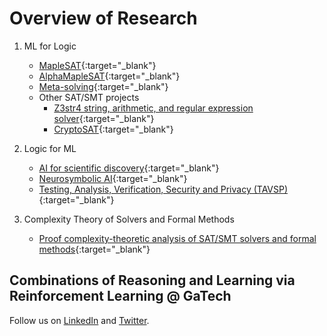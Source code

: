 # Overview of Research

1. ML for Logic
    - [MapleSAT](https://maplesat.github.io/){:target="_blank"}
    - [AlphaMapleSAT](https://arxiv.org/pdf/2401.13770.pdf){:target="_blank"}
    - [Meta-solving](https://ml-logic-seminar.github.io/ml_logic_website/meta.html){:target="_blank"}
    - Other SAT/SMT projects
        - [Z3str4 string, arithmetic, and regular expression solver](https://z3string.github.io/){:target="_blank"}
        - [CryptoSAT](https://sites.google.com/view/crypto-sat/home?authuser=0){:target="_blank"}

2. Logic for ML
    - [AI for scientific discovery](https://ml-logic-seminar.github.io/ml_logic_website/scientific_discovery.html){:target="_blank"}
    - [Neurosymbolic AI](https://ml-logic-seminar.github.io/ml_logic_website/neurosymbolic.html){:target="_blank"}
    - [Testing, Analysis, Verification, Security and Privacy (TAVSP)](https://ml-logic-seminar.github.io/ml_logic_website/tavsp.html){:target="_blank"}

3. Complexity Theory of Solvers and Formal Methods
    - [Proof complexity-theoretic analysis of SAT/SMT solvers and formal methods](https://satsolvercomplexity.github.io/){:target="_blank"}

## Combinations of Reasoning and Learning via Reinforcement Learning @ GaTech

Follow us on [LinkedIn](https://www.linkedin.com/company/rl2gatech) and [Twitter](https://twitter.com/RLsquare).
